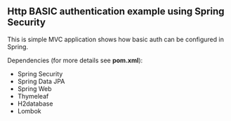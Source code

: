 ##  Http BASIC authentication example using Spring Security
This is simple MVC application shows how basic auth can be configured in Spring.

Dependencies (for more details see **pom.xml**):
 - Spring Security 
 - Spring Data JPA 
 - Spring Web
 - Thymeleaf 
 - H2database
 - Lombok 

